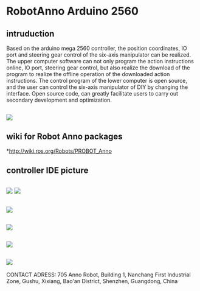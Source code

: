 # RobotAnno Arduino 2560
## intruduction
  Based on the arduino mega 2560 controller, the position coordinates, IO port and steering gear control of the six-axis manipulator can be realized. The upper computer software can not only program the action instructions online, IO port, steering gear control, but also realize the download of the program to realize the offline operation of the downloaded action instructions. The control program of the lower computer is open source, and the user can control the six-axis manipulator of DIY by changing the interface. Open source code, can greatly facilitate users to carry out secondary development and optimization.
## ![](https://github.com/qweasdzcx123/RobotAnno-Arduino2560-Controller/blob/master/picture/PROBOT_Anno.png)

## wiki for Robot Anno packages
*http://wiki.ros.org/Robots/PROBOT_Anno

## controller IDE picture
## ![](https://github.com/qweasdzcx123/RobotAnno-Arduino2560-Controller/blob/master/picture/arduino1%20(1).png) ![](https://github.com/qweasdzcx123/RobotAnno-Arduino2560-Controller/blob/master/picture/arduino1%20(2).png)
## ![](https://github.com/qweasdzcx123/RobotAnno-Arduino2560-Controller/blob/master/picture/arduino1%20(3).png)
## ![](https://github.com/qweasdzcx123/RobotAnno-Arduino2560-Controller/blob/master/picture/arduino1%20(4).png)
## ![](https://github.com/qweasdzcx123/RobotAnno-Arduino2560-Controller/blob/master/picture/arduino1%20(5).png)
## ![](https://github.com/qweasdzcx123/RobotAnno-Arduino2560-Controller/blob/master/picture/arduino1%20(6).png)

CONTACT ADRESS:
705 Anno Robot, Building 1, Nanchang First Industrial Zone, Gushu, Xixiang, Bao'an District, Shenzhen, Guangdong, China
